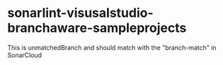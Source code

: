 # sonarlint-visusalstudio-branchaware-sampleprojects

This is unmatchedBranch and should match with the "branch-match" in SonarCloud
